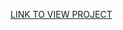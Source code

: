 <a href="https://dataplatform.cloud.ibm.com/analytics/notebooks/v2/19c3f609-0ef2-490c-8092-d720df6796bf/view?access_token=68b98958ceeda9fc86f8a76739b7a9f8da5c7b39b6c6cfd1f8ca75d3fd91e81b">LINK TO VIEW PROJECT</a>
